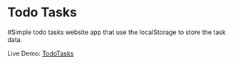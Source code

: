 # Todo Tasks

#Simple todo tasks website app that use the localStorage to store the task data.

Live Demo: [TodoTasks](https://kyle-panuringan.github.io/todo-tasks/)
